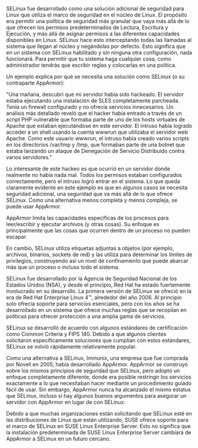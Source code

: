 SELinux fue desarrollado como una solución adicional de seguridad para Linux que utiliza el marco de seguridad en el núcleo de Linux. El propósito era permitir una política de seguridad más granular 
que vaya más allá de lo que ofrecen los permisos predeterminados de Lectura, Escritura y Ejecución, y más allá de asignar permisos a las diferentes capacidades disponibles en Linux. 
SELinux hace esto interceptando todas las llamadas al sistema que llegan al núcleo y negándolas por defecto. Esto significa que en un sistema con SELinux habilitado y sin ninguna otra configuración, 
nada funcionará. Para permitir que tu sistema haga cualquier cosa, como administrador tendrás que escribir reglas y colocarlas en una política.

Un ejemplo explica por qué se necesita una solución como SELinux (o su contraparte AppArmor):

"Una mañana, descubrí que mi servidor había sido hackeado. El servidor estaba ejecutando una instalación de SLES completamente parcheada. Tenía un firewall configurado y no ofrecía servicios innecesarios. 
Un análisis más detallado reveló que el hacker había entrado a través de un script PHP vulnerable que formaba parte de uno de los hosts virtuales de Apache que estaban ejecutándose en este servidor. 
El intruso había logrado acceder a un shell usando la cuenta wwwrun que utilizaba el servidor web Apache. Como este usuario wwwrun, el intruso había creado varios scripts en los directorios /var/tmp 
y /tmp, que formaban parte de una botnet que estaba lanzando un ataque de Denegación de Servicio Distribuido contra varios servidores."

Lo interesante de este hackeo es que ocurrió en un servidor donde realmente no había nada mal. Todos los permisos estaban configurados correctamente, pero el intruso logró entrar en el sistema. 
Lo que queda claramente evidente en este ejemplo es que en algunos casos se necesita seguridad adicional, una seguridad que va más allá de lo que ofrece SELinux. Como una alternativa menos completa 
y menos compleja, se puede usar AppArmor.

AppArmor limita las capacidades específicas de los procesos para leer/escribir y ejecutar archivos (y otras cosas). Su enfoque es principalmente que las cosas que ocurren dentro de un proceso no pueden escapar.

En cambio, SELinux utiliza etiquetas adjuntas a objetos (por ejemplo, archivos, binarios, sockets de red) y las utiliza para determinar los límites de privilegios, construyendo así un nivel de confinamiento 
que puede abarcar más que un proceso o incluso todo el sistema.

SELinux fue desarrollado por la Agencia de Seguridad Nacional de los Estados Unidos (NSA), y desde el principio, Red Hat ha estado fuertemente involucrado en su desarrollo. La primera versión de SELinux se 
ofreció en la era de Red Hat Enterprise Linux 4™, alrededor del año 2006. Al principio solo ofrecía soporte para servicios esenciales, pero con los años se ha desarrollado en un sistema que ofrece muchas 
reglas que se recopilan en políticas para ofrecer protección a una amplia gama de servicios.

SELinux se desarrolló de acuerdo con algunos estándares de certificación como Common Criteria y FIPS 140. Debido a que algunos clientes solicitaron específicamente soluciones que cumplían con estos 
estándares, SELinux se volvió rápidamente relativamente popular.

Como una alternativa a SELinux, Immunix, una empresa que fue comprada por Novell en 2005, había desarrollado AppArmor. AppArmor se construyó sobre los mismos principios de seguridad que SELinux, pero 
adoptó un enfoque completamente diferente, donde era posible restringir los servicios exactamente a lo que necesitaban hacer mediante un procedimiento guiado fácil de usar. Sin embargo, AppArmor nunca 
ha alcanzado el mismo estatus que SELinux, incluso si hay algunos buenos argumentos para asegurar un servidor con AppArmor en lugar de con SELinux.

Debido a que muchas organizaciones están solicitando que SELinux esté en las distribuciones de Linux que están utilizando, SUSE ofrece soporte para el marco de SELinux en SUSE Linux Enterprise Server. 
Esto no significa que la instalación predeterminada de SUSE Linux Enterprise Server cambiará de AppArmor a SELinux en un futuro cercano.

